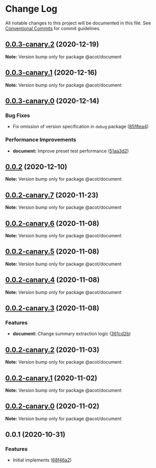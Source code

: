 # Change Log

All notable changes to this project will be documented in this file.
See [Conventional Commits](https://conventionalcommits.org) for commit guidelines.

## [0.0.3-canary.2](https://github.com/acot-a11y/acot/compare/@acot/document@0.0.3-canary.1...@acot/document@0.0.3-canary.2) (2020-12-19)

**Note:** Version bump only for package @acot/document

## [0.0.3-canary.1](https://github.com/acot-a11y/acot/compare/@acot/document@0.0.3-canary.0...@acot/document@0.0.3-canary.1) (2020-12-16)

**Note:** Version bump only for package @acot/document

## [0.0.3-canary.0](https://github.com/acot-a11y/acot/compare/@acot/document@0.0.2...@acot/document@0.0.3-canary.0) (2020-12-14)

### Bug Fixes

- Fix omission of version specification in `debug` package ([85f8ea4](https://github.com/acot-a11y/acot/commit/85f8ea44c7b029301dbcd6bceef427fda35972b6))

### Performance Improvements

- **document:** Improve preset test performance ([51aa3d2](https://github.com/acot-a11y/acot/commit/51aa3d2f6dc6f609c179f5410c12d9ad431706f3))

## [0.0.2](https://github.com/acot-a11y/acot/compare/@acot/document@0.0.2-canary.7...@acot/document@0.0.2) (2020-12-10)

**Note:** Version bump only for package @acot/document

## [0.0.2-canary.7](https://github.com/acot-a11y/acot/compare/@acot/document@0.0.2-canary.6...@acot/document@0.0.2-canary.7) (2020-11-23)

**Note:** Version bump only for package @acot/document

## [0.0.2-canary.6](https://github.com/acot-a11y/acot/compare/@acot/document@0.0.2-canary.5...@acot/document@0.0.2-canary.6) (2020-11-08)

**Note:** Version bump only for package @acot/document

## [0.0.2-canary.5](https://github.com/acot-a11y/acot/compare/@acot/document@0.0.2-canary.4...@acot/document@0.0.2-canary.5) (2020-11-08)

**Note:** Version bump only for package @acot/document

## [0.0.2-canary.4](https://github.com/acot-a11y/acot/compare/@acot/document@0.0.2-canary.3...@acot/document@0.0.2-canary.4) (2020-11-08)

**Note:** Version bump only for package @acot/document

## [0.0.2-canary.3](https://github.com/acot-a11y/acot/compare/@acot/document@0.0.2-canary.2...@acot/document@0.0.2-canary.3) (2020-11-08)

### Features

- **document:** Change summary extraction logic ([361cd2b](https://github.com/acot-a11y/acot/commit/361cd2b448439fd769c20b757fe86abe67f653ee))

## [0.0.2-canary.2](https://github.com/acot-a11y/acot/compare/@acot/document@0.0.2-canary.1...@acot/document@0.0.2-canary.2) (2020-11-03)

**Note:** Version bump only for package @acot/document

## [0.0.2-canary.1](https://github.com/acot-a11y/acot/compare/@acot/document@0.0.2-canary.0...@acot/document@0.0.2-canary.1) (2020-11-02)

**Note:** Version bump only for package @acot/document

## [0.0.2-canary.0](https://github.com/acot-a11y/acot/compare/@acot/document@0.0.1...@acot/document@0.0.2-canary.0) (2020-11-02)

**Note:** Version bump only for package @acot/document

## 0.0.1 (2020-10-31)

### Features

- Initial implements ([68f46a2](https://github.com/acot-a11y/acot/commit/68f46a250de7793795678ece40d23d927ddd075c))
